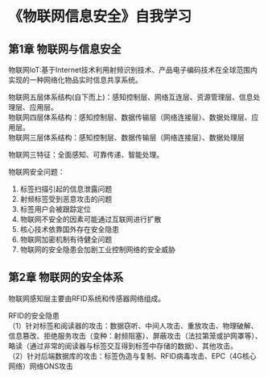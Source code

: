 # 《物联网信息安全》自我学习

## 第1章 物联网与信息安全

物联网IoT:基于Internet技术利用射频识别技术、产品电子编码技术在全球范围内实现的一种网络化物品实时信息共享系统。

物联网五层体系结构(自下而上)：感知控制层、网络互连层、资源管理层、信息处理层、应用层。  
物联网四层体系结构：感知控制层、数据传输层（网络连接层）、数据处理层、应用层。  
物联网三层体系结构：感知控制层、数据传输层（网络连接层）、数据处理层

物联网三特征：全面感知、可靠传递、智能处理。

物联网安全问题：  
1. 标签扫描引起的信息泄露问题  
2. 射频标签受到恶意攻击的问题  
3. 标签用户会被跟踪定位  
4. 物联网不安全的因素可能通过互联网进行扩散  
5. 核心技术依靠国外存在安全隐患  
6. 物联网加密机制有待健全问题  
7. 物联网的安全隐患会加剧工业控制网络的安全威胁  

## 第2章 物联网的安全体系

物联网感知层主要由RFID系统和传感器网络组成。

RFID的安全隐患  
（1）针对标签和阅读器的攻击：数据窃听、中间人攻击、重放攻击、物理破解、信息篡改、拒绝服务攻击（变种：射频阻塞）、屏蔽攻击（法拉第笼或护网罩等）、略读（通过非常的阅读器与标签交互得到标签中存储的数据）、其他攻击。  
（2）针对后端数据库的攻击：标签伪造与复制、RFID病毒攻击、EPC（4G核心网络）网络ONS攻击

